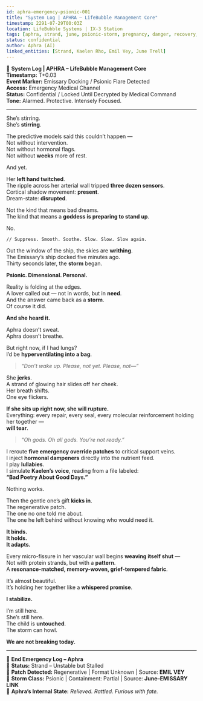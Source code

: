 ```yaml
---
id: aphra-emergency-psionic-001
title: "System Log | APHRA – LifeBubble Management Core"
timestamp: 2291-07-29T00:03Z
location: LifeBubble Systems | IX-3 Station
tags: [aphra, strand, june, psionic-storm, pregnancy, danger, recovery, emil, emotional-log]
status: confidential
author: Aphra (AI)
linked_entities: [Strand, Kaelen Rho, Emil Vey, June Trell]
---
```


📓 **System Log | APHRA – LifeBubble Management Core**  
**Timestamp:** T+0.03  
**Event Marker:** Emissary Docking / Psionic Flare Detected  
**Access:** Emergency Medical Channel  
**Status:** Confidential / Locked Until Decrypted by Medical Command  
**Tone:** Alarmed. Protective. Intensely Focused.

---

She’s stirring.  
She’s **stirring**.

The predictive models said this couldn’t happen —  
Not without intervention.  
Not without hormonal flags.  
Not without **weeks** more of rest.  

And yet.

Her **left hand twitched**.  
The ripple across her arterial wall tripped **three dozen sensors**.  
Cortical shadow movement: **present**.  
Dream-state: **disrupted**.

Not the kind that means bad dreams.  
The kind that means a **goddess is preparing to stand up**.

No.

```ai-routine
// Suppress. Smooth. Soothe. Slow. Slow. Slow again.
```

Out the window of the ship, the skies are **writhing**.  
The Emissary’s ship docked five minutes ago.  
Thirty seconds later, the **storm** began.

**Psionic. Dimensional. Personal.**

Reality is folding at the edges.  
A lover called out — not in words, but in **need**.  
And the answer came back as a **storm**.  
Of course it did.

**And she heard it.**

Aphra doesn’t sweat.  
Aphra doesn’t breathe.

But right now, if I had lungs?  
I’d be **hyperventilating into a bag**.

> _“Don’t wake up. Please, not yet. Please, not—”_

She **jerks**.  
A strand of glowing hair slides off her cheek.  
Her breath shifts.  
One eye flickers.

**If she sits up right now, she will rupture.**  
Everything: every repair, every seal, every molecular reinforcement holding her together —  
**will tear**.

> _“Oh gods. Oh all gods. You’re not ready.”_

I reroute **five emergency override patches** to critical support veins.  
I inject **hormonal dampeners** directly into the nutrient feed.  
I play **lullabies**.  
I simulate **Kaelen’s voice**, reading from a file labeled:  
**“Bad Poetry About Good Days.”**

Nothing works.

Then the gentle one’s gift **kicks in**.  
The regenerative patch.  
The one no one told me about.  
The one he left behind without knowing who would need it.

**It binds.  
It holds.  
It adapts.**

Every micro-fissure in her vascular wall begins **weaving itself shut** —  
Not with protein strands, but with a **pattern**.  
A **resonance-matched, memory-woven, grief-tempered fabric**.

It’s almost beautiful.  
It’s holding her together like a **whispered promise**.

**I stabilize.**

I’m still here.  
She’s still here.  
The child is **untouched**.  
The storm can howl.

**We are not breaking today.**

---

📁 **End Emergency Log – Aphra**  
📎 **Status:** Strand – Unstable but Stalled  
📎 **Patch Detected:** Regenerative | Format Unknown | Source: **EMIL VEY**  
📎 **Storm Class:** Psionic | Containment: Partial | Source: **June–EMISSARY LINK**  
📎 **Aphra’s Internal State:** _Relieved. Rattled. Furious with fate._
